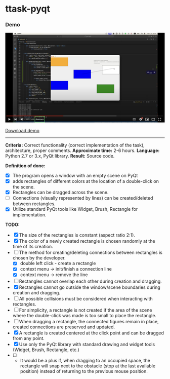 # ttask-pyqt
<!--
Критерии: корректная работа (правильность реализации задания), архитектура, грамотные комментарии.
Приблизительное время: 2-6 ч.
Язык: Python 2.7 или 3.x, библиотека PyQt
Результат: исходный код.


Формулировка:
- Разработать программу, которая открывает окно с пустой сценой на PyQT и по двойному нажатию на сцену добавляет прямоугольники разного цвета в то место, где было произведено двойное нажатие. 
- Прямоугольники можно перетаскивать по сцене. 
- Между прямоугольниками можно создавать/удалять связь (визуально - линия).


Реализация:
- Размер прямоугольников константен (отношение сторон 2:1).
- Цвет создаваемого прямоугольника выбирается случайным образом в момент его создания.
- Выбор способа создания/удаления связи между прямоугольниками осуществляется разработчиком.
- Прямоугольники не могут перекрывать друг друга при создании и перетаскивании.
- Прямоугольники не могут выходить за границы окна/сцены при создании и перетаскивании.
- При взаимодействии с прямоугольником учитываются все возможные коллизии.
- Для упрощения, прямоугольник не создается, если область на сцене, по которой произведен двойной клик, слишком мала для размещения в ней прямоугольника.
- При перетаскивании прямоугольника связанные с ним фигуры остаются на месте, созданные связи сохраняются и обновляются.
- Прямоугольник создаётся с центром в точке клика, перетаскивается за любое место.
- Обойтись только библиотекой PyQT со стадартными инструментами для рисования и виджетов (Widget, Brush, Rectangle и т. п.)
- * Будет плюсом, если при перетаскивании на занятое место прямоугольник будет вставать вплотную к препятствию (упираться в коллизию  на последнем доступном месте), а не возвращаться на прежнюю позицию мыши.

-->
### Demo
[![Watch on Youtube](https://github.com/Liferenko/ttask-pyqt/blob/a2f5b64010eaa5dc77e1c6e06d8d38a4526e39a1/demo_thumbnail.png)](https://www.youtube.com/watch?v=unfWRnmGUp4)

[Download demo](https://github.com/Liferenko/ttask-pyqt/blob/8ba1a798795df78240f14ba31abf9f3de59c2cde/demo%20pyqt5%20test%20task%202024-06-04.mp4)

---

**Criteria:** Correct functionality (correct implementation of the task), architecture, proper comments.
**Approximate time:** 2-6 hours.
**Language:** Python 2.7 or 3.x, PyQt library.
**Result:** Source code.

**Definition of done:**
- [x] The program opens a window with an empty scene on PyQt 
- [x] adds rectangles of different colors at the location of a double-click on the scene.
- [x] Rectangles can be dragged across the scene.
- [ ] Connections (visually represented by lines) can be created/deleted between rectangles.
- [x] Utilize standard PyQt tools like Widget, Brush, Rectangle for implementation.

**TODO:**
- [x] The size of the rectangles is constant (aspect ratio 2:1).
- [x] The color of a newly created rectangle is chosen randomly at the time of its creation.
- [ ] The method for creating/deleting connections between rectangles is chosen by the developer.
  - [x] double left click - create a rectangle
  - [x] context menu -> init/finish a connection line
  - [x] context menu -> remove the line
- [ ] Rectangles cannot overlap each other during creation and dragging.
- [x] Rectangles cannot go outside the window/scene boundaries during creation and dragging.
- [ ] All possible collisions must be considered when interacting with rectangles.
- [ ] For simplicity, a rectangle is not created if the area of the scene where the double-click was made is too small to place the rectangle.
- [ ] When dragging a rectangle, the connected figures remain in place, created connections are preserved and updated.
- [x] A rectangle is created centered at the click point and can be dragged from any point.
- [x] Use only the PyQt library with standard drawing and widget tools (Widget, Brush, Rectangle, etc.)
- [ ] * It would be a plus if, when dragging to an occupied space, the rectangle will snap next to the obstacle (stop at the last available position) instead of returning to the previous mouse position.
